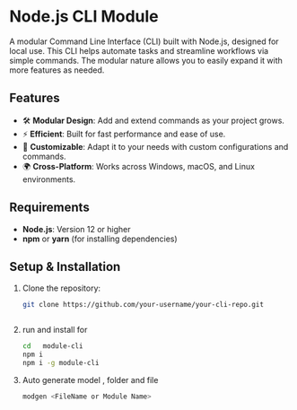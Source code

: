 # Node.js CLI Module

A modular Command Line Interface (CLI) built with Node.js, designed for local use. This CLI helps automate tasks and streamline workflows via simple commands. The modular nature allows you to easily expand it with more features as needed.

## Features

- 🛠️ **Modular Design**: Add and extend commands as your project grows.
- ⚡ **Efficient**: Built for fast performance and ease of use.
- 🔧 **Customizable**: Adapt it to your needs with custom configurations and commands.
- 🌍 **Cross-Platform**: Works across Windows, macOS, and Linux environments.

## Requirements

- **Node.js**: Version 12 or higher
- **npm** or **yarn** (for installing dependencies)

## Setup & Installation

1. Clone the repository:

   ```bash
   git clone https://github.com/your-username/your-cli-repo.git



2. run and install for

   ```bash
   cd   module-cli
   npm i 
   npm i -g module-cli


2. Auto generate model , folder and file

   ```bash
   modgen <FileName or Module Name>